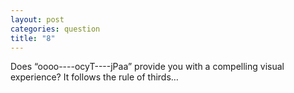 ```yaml
---
layout: post
categories: question
title: "8"
---
```

Does “oooo----ocyT----jPaa” provide you with a compelling visual experience? It follows the rule of thirds…

